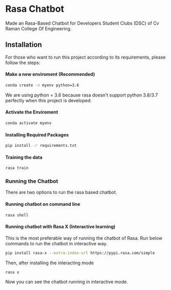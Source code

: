 # Rasa Chatbot

Made an Rasa-Based Chatbot for Developers Student Clubs (DSC) of Cv Raman College Of Engineering.

## Installation

For those who want to run this project according to its requirements, please follow the steps:

#### Make a new enviroment (Recommended)
```bash
conda create -n myenv python=3.6
```
We are using python = 3.6 because rasa doesn't support python 3.8/3.7 perfectly when this project is developed.
#### Activate the Enviroment
```bash
conda activate myenv
```
#### Installing Required Packages
```bash
pip install -r requirements.txt
```

#### Training the data
```bash
rasa train
```

### Running the Chatbot

There are two options to run the rasa based chatbot.

#### Running chatbot on command line

``` bash
rasa shell
```
#### Running chatbot with Rasa X (Interactive learning)

This is the most preferable way of running the chatbot of Rasa. Run below commands to run the chatbot in interactive way.
 ```bash
pip install rasa-x --extra-index-url https://pypi.rasa.com/simple
```
Then, after installing the interacting mode
```bash
rasa x
```
Now you can see the chatbot running in interactive mode.
